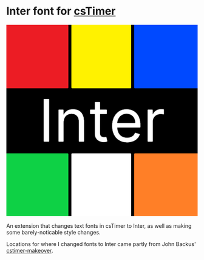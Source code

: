 # Inter font for [csTimer](https://cstimer.net)

![icon](./source/images/icon.png)

An extension that changes text fonts in csTimer to Inter, as well as making some barely-noticable style changes.

Locations for where I changed fonts to Inter came partly from John Backus' [cstimer-makeover](https://github.com/backus/cstimer-makeover). 
